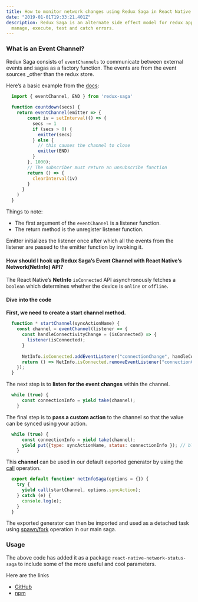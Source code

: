 ```yaml
---
title: How to monitor network changes using Redux Saga in React Native
date: "2019-01-01T19:33:21.401Z"
description: Redux Saga is an alternate side effect model for redux apps. It is easier to
  manage, execute, test and catch errors.
---
```


### What is an Event Channel?

Redux Saga consists of `eventChannels` to communicate between external events
and sagas as a factory function. The events are from the event sources _other
than the redux store.

Here’s a basic example from the
[docs](https://github.com/redux-saga/redux-saga/blob/master/docs/advanced/Channels.md#using-the-eventchannel-factory-to-connect-to-external-events):

```js
  import { eventChannel, END } from 'redux-saga'
  
  function countdown(secs) {
    return eventChannel(emitter => {
        const iv = setInterval(() => {
          secs -= 1
          if (secs > 0) {
            emitter(secs)
          } else {
            // this causes the channel to close
            emitter(END)
          }
        }, 1000);
        // The subscriber must return an unsubscribe function
        return () => {
          clearInterval(iv)
        }
      }
    )
  }
```

Things to note:
* The first argument of the `eventChannel` is a listener function.
* The return method is the unregister listener function.

Emitter initializes the listener once after which all the events from the
listener are passed to the emitter function by invoking it.

#### How should I hook up Redux Saga’s Event Channel with React Native’s Network(NetInfo) API?

The React Native’s **NetInfo** `isConnected` API asynchronously fetches a
`boolean` which determines whether the device is `online` or `offline`.

#### Dive into the code

**First, we need to create a start channel method.**

```js
  function * startChannel(syncActionName) {
    const channel = eventChannel(listener => {
      const handleConnectivityChange = (isConnected) => {
        listener(isConnected);
      }
  
      NetInfo.isConnected.addEventListener("connectionChange", handleConnectivityChange);
      return () => NetInfo.isConnected.removeEventListener("connectionChange", handleConnectivityChange);
    });
  }
```

The next step is to **listen for the event changes** within the channel.

```js
  while (true) {
      const connectionInfo = yield take(channel);
    }
```

The final step is to **pass a custom action** to the channel so that the value
can be synced using your action.

```js
  while (true) {
      const connectionInfo = yield take(channel);
      yield put({type: syncActionName, status: connectionInfo }); // blocking action
    }
```

This **channel** can be used in our default exported generator by using the
[call](https://github.com/redux-saga/redux-saga/tree/master/docs/api#callfn-args)
operation.

```js
  export default function* netInfoSaga(options = {}) {
    try {
      yield call(startChannel, options.syncAction);
    } catch (e) {
      console.log(e);
    }
  }
```

The exported generator can then be imported and used as a detached task
using
[spawn/fork](https://github.com/redux-saga/redux-saga/tree/master/docs/api#spawnfn-args)
operation in our main saga.

### Usage

The above code has added it as a package `react-native-network-status-saga` to
include some of the more useful and cool parameters.

Here are the links

* [GitHub](https://github.com/pritishvaidya/react-native-network-status-saga)
* [npm](https://www.npmjs.com/package/react-native-network-status-saga)
